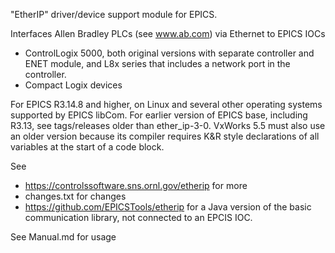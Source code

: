 "EtherIP" driver/device support module for EPICS.

Interfaces Allen Bradley PLCs (see www.ab.com) via Ethernet to EPICS IOCs
 * ControlLogix 5000,
   both original versions with separate controller and ENET module,
   and L8x series that includes a network port in the controller.
 * Compact Logix devices

For EPICS R3.14.8 and higher,
on Linux and several other operating systems supported by EPICS libCom.
For earlier version of EPICS base, including R3.13, see tags/releases older than ether_ip-3-0.
VxWorks 5.5 must also use an older version because its compiler requires
K&R style declarations of all variables at the start of a code block.

See 
 * https://controlssoftware.sns.ornl.gov/etherip for more
 * changes.txt for changes
 * https://github.com/EPICSTools/etherip for a Java version of the basic communication library, not connected to an EPCIS IOC.

See Manual.md for usage
